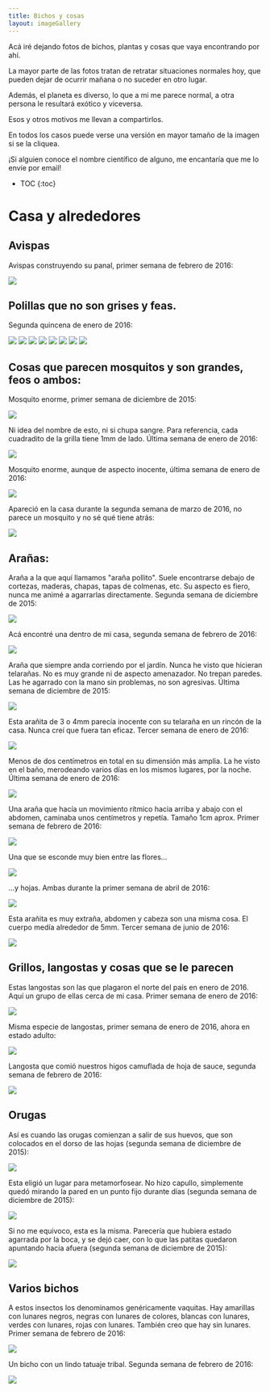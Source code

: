 ```yaml
---
title: Bichos y cosas
layout: imageGallery
---
```


Acá iré dejando fotos de bichos, plantas y cosas que vaya encontrando por ahí.

La mayor parte de las fotos tratan de retratar situaciones normales hoy, que pueden dejar de ocurrir mañana o no suceder en otro lugar.

Además, el planeta es diverso, lo que a mi me parece normal, a otra persona le resultará exótico y viceversa.

Esos y otros motivos me llevan a compartirlos.

En todos los casos puede verse una versión en mayor tamaño de la imagen si se la cliquea.

¡Si alguien conoce el nombre científico de alguno, me encantaría que me lo envíe por email!

* TOC
{:toc}

# Casa y alrededores

## Avispas

Avispas construyendo su panal, primer semana de febrero de 2016:

[![](00_avispas_thumb.jpg)](00_avispas.jpg)


## Polillas que no son grises y feas.

Segunda quincena de enero de 2016:

[![](01_polilla_amarilla_thumb.jpg)](01_polilla_amarilla.jpg)
[![](02_polilla_blanca_thumb.jpg)](02_polilla_blanca.jpg)
[![](14_polilla_enorme_thumb.jpg)](14_polilla_enorme.jpg)
[![](15_polilla_espacial_thumb.jpg)](15_polilla_espacial.jpg)
[![](19_polilla_mas_enorme_thumb.jpg)](19_polilla_mas_enorme.jpg)
[![](20_polilla_mas_enorme_arriba_thumb.jpg)](20_polilla_mas_enorme_arriba.jpg)
[![](22_polilla_pelos_thumb.jpg)](22_polilla_pelos.jpg)
[![](25_polilla_avion_thumb.jpg)](25_polilla_avion.jpg)

## Cosas que parecen mosquitos y son grandes, feos o ambos:

Mosquito enorme, primer semana de diciembre de 2015:

[![](03_mosquito_enorme_thumb.jpg)](03_mosquito_enorme.jpg)

Ni idea del nombre de esto, ni si chupa sangre. Para referencia, cada cuadradito de la grilla tiene 1mm de lado. Última semana de enero de 2016:

[![](04_noseque_abominable_thumb.jpg)](04_noseque_abominable.jpg)

Mosquito enorme, aunque de aspecto inocente, última semana de enero de 2016:

[![](05_mosquito_gigante_thumb.jpg)](05_mosquito_gigante.jpg)

Apareció en la casa durante la segunda semana de marzo de 2016, no parece un mosquito y no sé qué tiene atrás:

[![](21_coso_con_cosa_thumb.jpg)](21_coso_con_cosa.jpg)

## Arañas:

Araña a la que aquí llamamos "araña pollito". Suele encontrarse debajo de cortezas, maderas, chapas, tapas de colmenas, etc. Su aspecto es fiero, nunca me animé a agarrarlas directamente. Segunda semana de diciembre de 2015:

[![](06_arania_grandota_thumb.jpg)](06_arania_grandota.jpg)

Acá encontré una dentro de mi casa, segunda semana de febrero de 2016:

[![](16_arania_grandota_pared_thumb.jpg)](16_arania_grandota_pared.jpg)

Araña que siempre anda corriendo por el jardín. Nunca he visto que hicieran telarañas. No es muy grande ni de aspecto amenazador. No trepan paredes. Las he agarrado con la mano sin problemas, no son agresivas. Última semana de diciembre de 2015:

[![](07_arania_huevo_thumb.jpg)](07_arania_huevo.jpg)

Esta arañita de 3 o 4mm parecía inocente con su telaraña en un rincón de la casa. Nunca creí que fuera tan eficaz. Tercer semana de enero de 2016:

[![](08_arania_pequenita_thumb.jpg)](08_arania_pequenita.jpg)

Menos de dos centímetros en total en su dimensión más amplia. La he visto en el baño, merodeando varios días en los mismos lugares, por la noche. Última semana de enero de 2016:

[![](09_arania_pequenia_thumb.jpg)](09_arania_pequenia.jpg)

Una araña que hacía un movimiento rítmico hacia arriba y abajo con el abdomen, caminaba unos centímetros y repetía. Tamaño 1cm aprox. Primer semana de febrero de 2016:

[![](11_arania_bailarina_thumb.jpg)](11_arania_bailarina.jpg)

Una que se esconde muy bien entre las flores...

[![](23_arania_escondida_flor_thumb.jpg)](23_arania_escondida_flor.jpg)

...y hojas. Ambas durante la primer semana de abril de 2016:

[![](24_arania_escondida_hoja_thumb.jpg)](24_arania_escondida_hoja.jpg)

Esta arañita es muy extraña, abdomen y cabeza son una misma cosa. El cuerpo medía alrededor de 5mm. Tercer semana de junio de 2016:

[![](26_arania_redonda_thumb.jpg)](26_arania_redonda.jpg)

## Grillos, langostas y cosas que se le parecen

Estas langostas son las que plagaron el norte del país en enero de 2016. Aquí un grupo de ellas cerca de mi casa. Primer semana de enero de 2016:

[![](10_langostas_negras_thumb.jpg)](10_langostas_negras.jpg)

Misma especie de langostas, primer semana de enero de 2016, ahora en estado adulto:

[![](12_langostas_verdes_thumb.jpg)](12_langostas_verdes.jpg)

Langosta que comió nuestros higos camuflada de hoja de sauce, segunda semana de febrero de 2016:

[![](17_langostas_camuflaje_sauce_thumb.jpg)](17_langostas_camuflaje_sauce.jpg)

## Orugas

Así es cuando las orugas comienzan a salir de sus huevos, que son colocados en el dorso de las hojas (segunda semana de diciembre de 2015):

[![](27_oruga_joven_thumb.jpg)](27_oruga_joven.jpg)

Esta eligió un lugar para metamorfosear. No hizo capullo, simplemente quedó mirando la pared en un punto fijo durante días (segunda semana de diciembre de 2015):

[![](28_oruga_capullo1_thumb.jpg)](28_oruga_capullo1.jpg)


Si no me equivoco, esta es la misma. Parecería que hubiera estado agarrada por la boca, y se dejó caer, con lo que las patitas quedaron apuntando hacia afuera (segunda semana de diciembre de 2015):

[![](29_oruga_capullo2_thumb.jpg)](29_oruga_capullo2.jpg)

## Varios bichos

A estos insectos los denominamos genéricamente vaquitas. Hay amarillas con lunares negros, negras con lunares de colores, blancas con lunares, verdes con lunares, rojas con lunares. También creo que hay sin lunares. Primer semana de febrero de 2016:

[![](13_vaquitas_thumb.jpg)](13_vaquitas.jpg)

Un bicho con un lindo tatuaje tribal. Segunda semana de febrero de 2016:

[![](18_bicho_tribal_thumb.jpg)](18_bicho_tribal.jpg)
